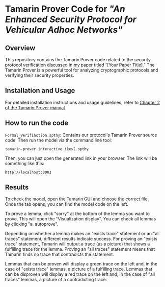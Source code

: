 # Tamarin Prover Code for _"An Enhanced Security Protocol for Vehicular Adhoc Networks"_
## Overview

This repository contains the Tamarin Prover code related to the security protocol verification discussed in my paper titled “[Your Paper Title].” The Tamarin Prover is a powerful tool for analyzing cryptographic protocols and verifying their security properties.

## Installation and Usage
For detailed installation instructions and usage guidelines, refer to [Chapter 2 of the Tamarin Prover manual](https://tamarin-prover.github.io/manual/master/book/002_installation.html).

## How to run the code
`Formal_Verifiaction.spthy`: Contains our protocol's Tamarin Prover source code. 
Then run the model via the command line tool:

`tamarin-prover interactive ikev2.spthy`

Then, you can just open the generated link in your browser. The link will be something like this:

`http://localhost:3001`

## Results

To check the model, open the Tamarin GUI and choose the correct file. Once the tab opens, you can find the model code on the left.

To prove a lemma, click "sorry" at the bottom of the lemma you want to prove. This will open the "Visualization display". You can check all lemmas by clicking "a. autoprove".

Depending on whether a lemma makes an "exists trace" statement or an "all traces" statement, different results indicate success. For proving an "exists trace" statement, Tamarin will output a trace (as a picture) that shows a fulfilling trace for the lemma. Proving an "all traces" statement means that Tamarin finds no trace that contradicts the statement.

Lemmas that can be proven will display a green trace on the left and, in the case of "exists trace" lemmas, a picture of a fulfilling trace. Lemmas that can be disproven will display a red trace on the left and, in the case of "all traces" lemmas, a picture of a contradicting trace.



